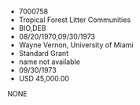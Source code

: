 * 7000758
* Tropical Forest Litter Communities
* BIO,DEB
* 08/20/1970,09/30/1973
* Wayne Vernon, University of Miami
* Standard Grant
*   name not available
* 09/30/1973
* USD 45,000.00

NONE